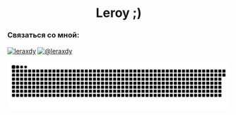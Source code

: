 <h1 align="center">Leroy ;)</h1>
<h3 align="left">Связаться со мной:</h3>
<p align="left">
<a href="https://instagram.com/leraxdy" target="blank"><img align="center" src="https://raw.githubusercontent.com/rahuldkjain/github-profile-readme-generator/master/src/images/icons/Social/instagram.svg" alt="leraxdy" height="30" width="40" /></a>
<a href="https://discord.gg/@leraxdy" target="blank"><img align="center" src="https://raw.githubusercontent.com/rahuldkjain/github-profile-readme-generator/master/src/images/icons/Social/discord.svg" alt="@leraxdy" height="30" width="40" /></a>
</p>

![snake gif](https://raw.githubusercontent.com/leraxdy/leraxdy/output/github-snake-dark.svg)


